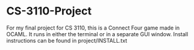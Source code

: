 # CS-3110-Project

For my final project for CS 3110, this is a Connect Four game made in OCAML. It runs in either the terminal or in a separate GUI window. Install instructions can be found in project/INSTALL.txt
